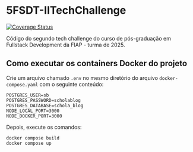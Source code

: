 # 5FSDT-IITechChallenge

[![Coverage Status](https://coveralls.io/repos/github/egoliveira/5FSDT-IITechChallenge/badge.svg?branch=master)](https://coveralls.io/github/egoliveira/5FSDT-IITechChallenge?branch=master)

Código do segundo tech challenge do curso de pós-graduação em Fullstack Development da FIAP - turma de 2025.

## Como executar os containers Docker do projeto

Crie um arquivo chamado `.env` no mesmo diretório do arquivo `docker-compose.yaml` com o seguinte conteúdo:

    POSTGRES_USER=sb
    POSTGRES_PASSWORD=scholablog
    POSTGRES_DATABASE=schola_blog
    NODE_LOCAL_PORT=3000
    NODE_DOCKER_PORT=3000

Depois, execute os comandos:

    docker compose build
    docker compose up